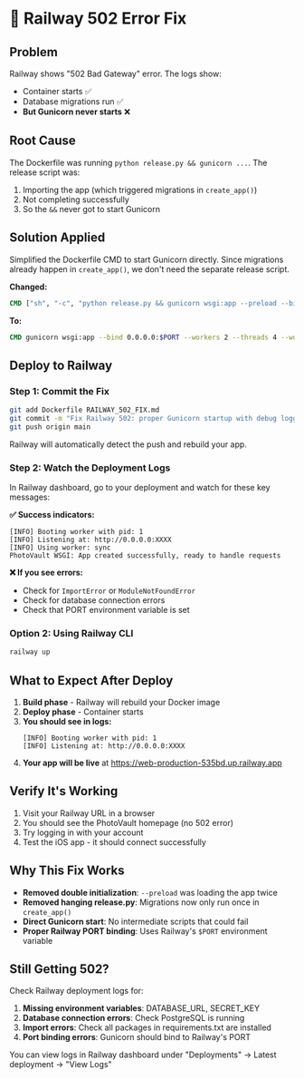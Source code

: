 # 🚨 Railway 502 Error Fix

## Problem
Railway shows "502 Bad Gateway" error. The logs show:
- Container starts ✅
- Database migrations run ✅  
- **But Gunicorn never starts** ❌

## Root Cause
The Dockerfile was running `python release.py && gunicorn ...`. The release script was:
1. Importing the app (which triggered migrations in `create_app()`)
2. Not completing successfully
3. So the `&&` never got to start Gunicorn

## Solution Applied
Simplified the Dockerfile CMD to start Gunicorn directly. Since migrations already happen in `create_app()`, we don't need the separate release script.

**Changed:**
```dockerfile
CMD ["sh", "-c", "python release.py && gunicorn wsgi:app --preload --bind 0.0.0.0:${PORT:-8080} ..."]
```

**To:**
```dockerfile
CMD gunicorn wsgi:app --bind 0.0.0.0:$PORT --workers 2 --threads 4 --worker-class sync --timeout 120 --log-level info --access-logfile - --error-logfile -
```

## Deploy to Railway

### Step 1: Commit the Fix
```bash
git add Dockerfile RAILWAY_502_FIX.md
git commit -m "Fix Railway 502: proper Gunicorn startup with debug logging"
git push origin main
```

Railway will automatically detect the push and rebuild your app.

### Step 2: Watch the Deployment Logs
In Railway dashboard, go to your deployment and watch for these key messages:

**✅ Success indicators:**
```
[INFO] Booting worker with pid: 1
[INFO] Listening at: http://0.0.0.0:XXXX
[INFO] Using worker: sync
PhotoVault WSGI: App created successfully, ready to handle requests
```

**❌ If you see errors:**
- Check for `ImportError` or `ModuleNotFoundError`
- Check for database connection errors
- Check that PORT environment variable is set

### Option 2: Using Railway CLI
```bash
railway up
```

## What to Expect After Deploy

1. **Build phase** - Railway will rebuild your Docker image
2. **Deploy phase** - Container starts
3. **You should see in logs:**
   ```
   [INFO] Booting worker with pid: 1
   [INFO] Listening at: http://0.0.0.0:XXXX
   ```
4. **Your app will be live** at https://web-production-535bd.up.railway.app

## Verify It's Working

1. Visit your Railway URL in a browser
2. You should see the PhotoVault homepage (no 502 error)
3. Try logging in with your account
4. Test the iOS app - it should connect successfully

## Why This Fix Works

- **Removed double initialization**: `--preload` was loading the app twice
- **Removed hanging release.py**: Migrations now only run once in `create_app()`
- **Direct Gunicorn start**: No intermediate scripts that could fail
- **Proper Railway PORT binding**: Uses Railway's `$PORT` environment variable

## Still Getting 502?

Check Railway deployment logs for:
1. **Missing environment variables**: DATABASE_URL, SECRET_KEY
2. **Database connection errors**: Check PostgreSQL is running
3. **Import errors**: Check all packages in requirements.txt are installed
4. **Port binding errors**: Gunicorn should bind to Railway's PORT

You can view logs in Railway dashboard under "Deployments" → Latest deployment → "View Logs"
